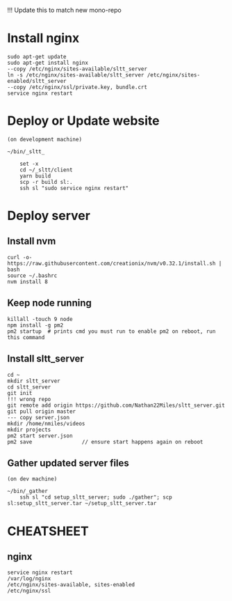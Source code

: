 !!! Update this to match new mono-repo


# Install nginx

    sudo apt-get update
    sudo apt-get install nginx
    --copy /etc/nginx/sites-available/sltt_server
    ln -s /etc/nginx/sites-available/sltt_server /etc/nginx/sites-enabled/sltt_server
    --copy /etc/nginx/ssl/private.key, bundle.crt
    service nginx restart


# Deploy or Update website

    (on development machine)

    ~/bin/_sltt_

        set -x
        cd ~/_sltt/client
        yarn build
        scp -r build sl:.
        ssh sl "sudo service nginx restart"

# Deploy server

## Install nvm

    curl -o- https://raw.githubusercontent.com/creationix/nvm/v0.32.1/install.sh | bash
    source ~/.bashrc
    nvm install 8


## Keep node running

    killall -touch 9 node
    npm install -g pm2
    pm2 startup  # prints cmd you must run to enable pm2 on reboot, run this command

## Install sltt_server

    cd ~
    mkdir sltt_server
    cd sltt_server
    git init
    !!! wrong repo
    git remote add origin https://github.com/Nathan22Miles/sltt_server.git
    git pull origin master
    --- copy server.json
    mkdir /home/nmiles/videos
    mkdir projects
    pm2 start server.json
    pm2 save                // ensure start happens again on reboot

## Gather updated server files

    (on dev machine)

    ~/bin/_gather
        ssh sl "cd setup_sltt_server; sudo ./gather"; scp sl:setup_sltt_server.tar ~/setup_sltt_server.tar


# CHEATSHEET

## nginx

    service nginx restart
    /var/log/nginx
    /etc/nginx/sites-available, sites-enabled
    /etc/nginx/ssl
